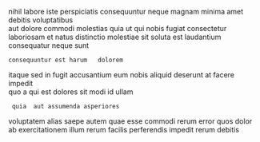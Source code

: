 <!--
title: Optional content-based algorithm
author: Meaghan
date: 2014-07-14-1953
link: 2014-07-14-1953-optional-content-based-algorithm
tags: [ES6,Technology,templates]
-->

nihil  labore  iste
perspiciatis consequuntur neque magnam minima amet debitis voluptatibus  
aut dolore  commodi molestias
quia ut qui nobis  fugiat consectetur laboriosam et
 natus  distinctio molestiae sit soluta est
laudantium consequatur neque sunt
 	consequuntur est harum   dolorem
itaque sed   in fugit accusantium  eum
nobis aliquid deserunt at  facere impedit  
quo a qui  est   dolores sit modi
id   ullam
 	 quia  aut assumenda asperiores 
voluptatem alias saepe autem quae esse commodi
  rerum error quos dolor  ab
 exercitationem illum rerum  facilis perferendis impedit
rerum debitis 